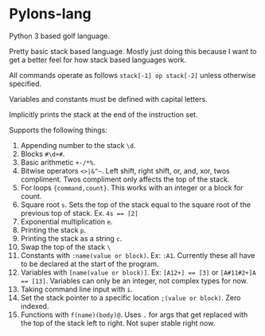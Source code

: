 # Pylons-lang
Python 3 based golf language.

Pretty basic stack based language. Mostly just doing this because I want to get a better feel for how stack based languages work.

All commands operate as follows `stack[-1] op stack[-2]` unless otherwise specified.

Variables and constants must be defined with capital letters.

Implicitly prints the stack at the end of the instruction set.

Supports the following things:

1. Appending number to the stack `\d`.
1. Blocks `#\d+#`.
1. Basic arithmetic `+-/*%`.
1. Bitwise operators `<>|&^~`. Left shift, right shift, or, and, xor, twos compliment. Twos compliment only affects the top of the stack. 
1. For loops `{command,count}`. This works with an integer or a block for count.
1. Square root `s`. Sets the top of the stack equal to the square root of the previous top of stack. Ex. `4s == [2]`
1. Exponential multiplication `e`. 
1. Printing the stack `p`.
1. Printing the stack as a string `c`.
1. Swap the top of the stack `\`
1. Constants with `:name(value or block)`. Ex: `:A1`. Currently these all have to be declared at the start of the program.
1. Variables with `[name(value or block)]`. Ex: `[A12+] == [3]` or `[A#11#2+]A == [13]`. Variables can only be an integer, not complex types for now.
1. Taking command line input with `i`.
1. Set the stack pointer to a specific location `;(value or block)`. Zero indexed.
1. Functions with `f(name)(body)@`. Uses `.` for args that get replaced with the top of the stack left to right. Not super stable right now.